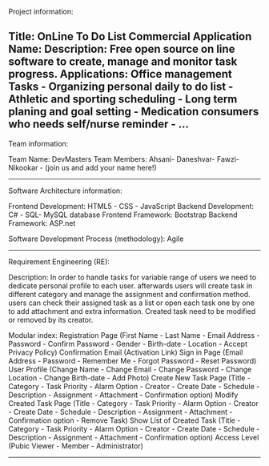 Project information:

Title: OnLine To Do List
Commercial Application Name: <Coming soon>
Description: Free open source on line software to create, manage and monitor task progress.
Applications: Office management Tasks - Organizing personal daily to do list - Athletic and sporting scheduling - Long term planing and goal setting - Medication consumers who needs self/nurse reminder - ...
-------------------------------------------------------
Team information:

Team Name: DevMasters
Team Members: Ahsani- Daneshvar- Fawzi- Nikookar - (join us and add your name here!)

-------------------------------------------------------
Software Architecture information:

Frontend Development: HTML5 - CSS - JavaScript 
Backend Development: C# - SQL- MySQL database
Frontend Framework: Bootstrap
Backend Framework: ASP.net

Software Development Process (methodology): Agile

-------------------------------------------------------
Requirement Engineering (RE):

Description:
In order to handle tasks for variable range of users we need to dedicate personal profile to each user.
afterwards users will create task in different category and manage the assignment and confirmation method.
users can check their assigned task as a list or open each task one by one to add attachment and extra information.
Created task need to be modified or removed by its creator.

Modular index:
Registration Page (First Name - Last Name - Email Address - Password - Confirm Password - Gender - Birth-date - Location - Accept Privacy Policy)
Confirmation Email (Activation Link)
Sign in Page (Email Address - Password - Remember Me - Forgot Password - Reset Password)
User Profile (Change Name - Change Email - Change Password - Change Location - Change Birth-date - Add Photo)
Create New Task Page  (Title - Category - Task Priority - Alarm Option - Creator - Create Date - Schedule - Description - Assignment - Attachment - Confirmation option)
Modify Created Task Page (Title - Category - Task Priority - Alarm Option - Creator - Create Date - Schedule - Description - Assignment - Attachment - Confirmation option - Remove Task)
Show List of Created Task (Title - Category - Task Priority - Alarm Option - Creator - Create Date - Schedule - Description - Assignment - Attachment - Confirmation option)
Access Level (Pubic Viewer - Member - Administrator)

-------------------------------------------------------
